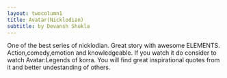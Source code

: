 ```yaml
---
layout: twocolumn1
title: Avatar(Nicklodian)
subtitle: by Devansh Shukla 
---
```


One of the best series of nicklodian. Great story with awesome ELEMENTS. Action,comedy,emotion and knowledgeable. If you watch it do consider to watch Avatar:Legends of korra. You will find great inspirational quotes from it and better undestanding of others.